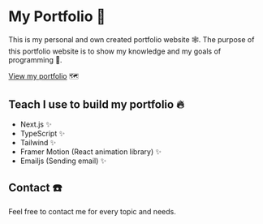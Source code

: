 # My Portfolio 🚀

This is my personal and own created portfolio website 🕸️. The purpose of this portfolio website is to show my knowledge and my goals of programming 🤖.

[View my portfolio](https://my-portfolio-teal-seven.vercel.app/) 🗺️

## Teach I use to build my portfolio 🔥

- Next.js ✨
- TypeScript ✨
- Tailwind ✨
- Framer Motion (React animation library) ✨
- Emailjs (Sending email) ✨

## Contact ☎️

Feel free to contact me for every topic and needs.

